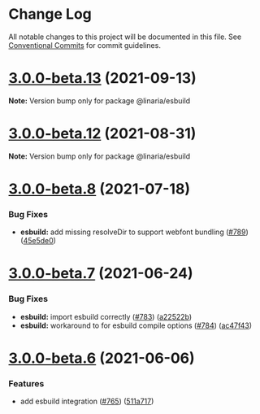 # Change Log

All notable changes to this project will be documented in this file.
See [Conventional Commits](https://conventionalcommits.org) for commit guidelines.

# [3.0.0-beta.13](https://github.com/callstack/linaria/compare/v3.0.0-beta.12...v3.0.0-beta.13) (2021-09-13)

**Note:** Version bump only for package @linaria/esbuild





# [3.0.0-beta.12](https://github.com/callstack/linaria/compare/v3.0.0-beta.11...v3.0.0-beta.12) (2021-08-31)

**Note:** Version bump only for package @linaria/esbuild





# [3.0.0-beta.8](https://github.com/callstack/linaria/compare/v3.0.0-beta.7...v3.0.0-beta.8) (2021-07-18)


### Bug Fixes

* **esbuild:** add missing resolveDir to support webfont bundling ([#789](https://github.com/callstack/linaria/issues/789)) ([45e5de0](https://github.com/callstack/linaria/commit/45e5de06cef880a3b3524e2fed5cec313903cc43))





# [3.0.0-beta.7](https://github.com/callstack/linaria/compare/v3.0.0-beta.6...v3.0.0-beta.7) (2021-06-24)


### Bug Fixes

* **esbuild:** import esbuild correctly ([#783](https://github.com/callstack/linaria/issues/783)) ([a22522b](https://github.com/callstack/linaria/commit/a22522b0c91eefa12a10f67caf27ecb2954d8d1d))
* **esbuild:** workaround to for esbuild compile options ([#784](https://github.com/callstack/linaria/issues/784)) ([ac47f43](https://github.com/callstack/linaria/commit/ac47f43d7d2f692ef57b12573fdacdde72c25e19))





# [3.0.0-beta.6](https://github.com/callstack/linaria/compare/v3.0.0-beta.5...v3.0.0-beta.6) (2021-06-06)


### Features

* add esbuild integration ([#765](https://github.com/callstack/linaria/issues/765)) ([511a717](https://github.com/callstack/linaria/commit/511a7178fd9c77fb971d392067b0f7ea8fcd30a4))
